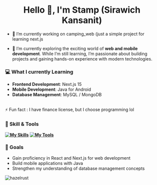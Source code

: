 <h1 align="center">Hello 👋, I'm Stamp (Sirawich Kansanit)</h1>

- 🔭 I’m currently working on camping_web (just a simple project for learning next.js

- 🌱 I’m currently exploring the exciting world of **web and mobile development**. While I’m still learning, I’m passionate about building projects and gaining hands-on experience with modern technologies.

### 💻 What I currently Learning
- **Frontend Development**: Next.js 15  
- **Mobile Development**: Java for Android  
- **Database Management**: MySQL / MongoDB
<br>
⚡ Fun fact : I have finance license, but I choose programming lol

### 👾 Skill & Tools
**[![My Skills](https://skillicons.dev/icons?i=html,css,sass,js,ts,react,nextjs)](https://skillicons.dev)**
**[![My Tools](https://skillicons.dev/icons?i=figma,vite)](https://skillicons.dev)**

### 🌱 Goals
- Gain proficiency in React and Next.js for web development  
- Build mobile applications with Java  
- Strengthen my understanding of database management concepts  

<p align="left">
</p>


<p><img align="left" src="https://github-readme-stats.vercel.app/api/top-langs?username=hazelrust&show_icons=true&locale=en&layout=compact" alt="hazelrust" /></p>

